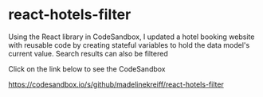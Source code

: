 # react-hotels-filter
Using the React library in CodeSandbox, I updated a hotel booking website with reusable code by creating stateful variables to hold the data model's current value. Search results can also be filtered

Click on the link below to see the CodeSandbox

https://codesandbox.io/s/github/madelinekreiff/react-hotels-filter
